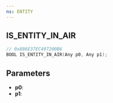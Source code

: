 ```yaml
---
ns: ENTITY
---
```

## IS_ENTITY_IN_AIR

```c
// 0x886E37EC497200B6
BOOL IS_ENTITY_IN_AIR(Any p0, Any p1);
```

## Parameters
* **p0**:
* **p1**:
